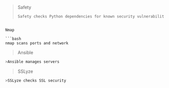 >Safety
>```bash
>Safety checks Python dependencies for known security vulnerabilities and suggests the proper remediations for vulnerabilities detected.
```

Nmap

```bash
nmap scans ports and network
```

>Ansible
```bash
>Ansible manages servers
```

>SSLyze
```bash
>SSLyze checks SSL security
```
